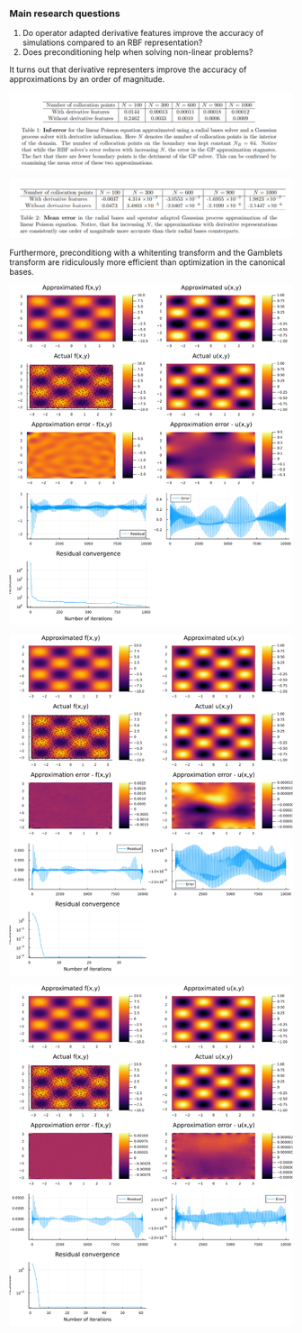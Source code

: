 ### Main research questions

1. Do operator adapted derivative features improve the accuracy of simulations compared to an RBF representation?
2. Does preconditioning help when solving non-linear problems?

It turns out that derivative representers improve the accuracy of approximations by an order of magnitude. 

![alt text](image.png)

![alt text](image-1.png)

Furthermore, preconditiong with a whitenting transform and the Gamblets transform are ridiculously more efficient than optimization in the canonical bases. 

![alt text](without_representers_non_linear_poisson.png)

![alt text](without_representers_non_linear_poisson_Gamblets.png)

![alt text](without_representers_non_linear_poisson_whitening.png)
